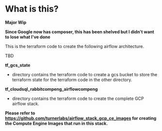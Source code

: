 # What is this?

**Major Wip**

**Since Google now has composer, this has been shelved but I didn't want to lose what I've done**

This is the terraform code to create the following airflow architecture.

TBD

**tf_gcs_state** 

- directory contains the terraform code to create a gcs bucket to store the terraform state for the terraform code in the other directory.

**tf_cloudsql_rabbitcompeng_airflowcompeng**

- directory contains the terraform code to create the complete GCP airflow stack.

**Please refer to https://github.com/turnerlabs/airflow_stack_gcp_ce_images for creating the Compute Engine Images that run in this stack.**